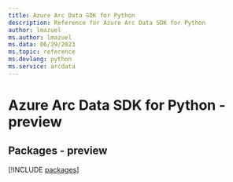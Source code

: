 ```yaml
---
title: Azure Arc Data SDK for Python
description: Reference for Azure Arc Data SDK for Python
author: lmazuel
ms.author: lmazuel
ms.data: 06/29/2023
ms.topic: reference
ms.devlang: python
ms.service: arcdata
---
```

# Azure Arc Data SDK for Python - preview
## Packages - preview
[!INCLUDE [packages](arc-data-index.md)]